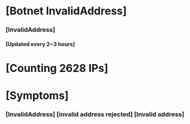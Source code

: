 # [Botnet InvalidAddress]
### [InvalidAddress]
#### [Updated every 2~3 hours]

# [Counting 2628 IPs]

# [Symptoms] 

###   [InvalidAddress] [invalid address rejected] [Invalid address]
